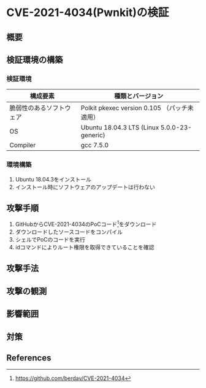 # CVE-2021-4034(Pwnkit)の検証

## 概要

## 検証環境の構築

### 検証環境

| 構成要素 | 種類とバージョン |
|-|-|
| 脆弱性のあるソフトウェア | Polkit pkexec version 0.105 （パッチ未適用） |
| OS | Ubuntu 18.04.3 LTS (Linux 5.0.0-23-generic) |
| Compiler | gcc 7.5.0 |

### 環境構築

1. Ubuntu 18.04.3をインストール
2. インストール時にソフトウェアのアップデートは行わない

## 攻撃手順

1. GitHubからCVE-2021-4034のPoCコード[^berdav/CVE-2021-4034]をダウンロード
2. ダウンロードしたソースコードをコンパイル
3. シェルでPoCのコードを実行
4. idコマンドによりルート権限を取得できていることを確認

[^berdav/CVE-2021-4034]: https://github.com/berdav/CVE-2021-4034

## 攻撃手法

## 攻撃の観測

## 影響範囲

## 対策

## References
